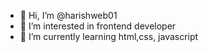 - 👋 Hi, I’m @harishweb01
- 👀 I’m interested in frontend developer
- 🌱 I’m currently learning html,css, javascript


<!---
harishweb01/harishweb01 is a ✨ special ✨ repository because its `README.md` (this file) appears on your GitHub profile.
You can click the Preview link to take a look at your changes.
--->
